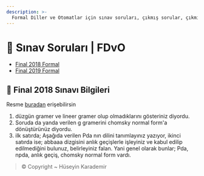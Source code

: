 ```yaml
---
description: >-
  Formal Diller ve Otomatlar için sınav soruları, çıkmış sorular, çıkmışlar, önceki senelerde çıkan sorular
---
```


# 📃 Sınav Soruları \| FDvO

<!--YPackage.YGitbookIntegration-tarafından-otomatik-oluşturulmuştur-->

- [Final 2018 Formal](Final%202018%20Formal.pdf)
- [Final 2019 Formal](Final%202019%20Formal.pdf)

<!--YPackage.YGitbookIntegration-tarafından-otomatik-oluşturulmuştur-->

## 📅 Final 2018 Sınavı Bilgileri

Resme [buradan][Final 2018 FDO] erişebilirsin

1. düzgün gramer ve lineer gramer olup olmadıklarını gösteriniz diyordu.
2. Soruda da yanda verilen g gramerini chomsky normal form'a dönüştürünüz diyordu.
3. ilk satırda;
Aşağıda verilen Pda nın dilini tanımlayınız yazıyor,
ikinci satırda ise;
abbaaa dizgisini anlık geçişlerle işleyiniz ve kabul edilip edilmediğini bulunuz, belirleyiniz falan. Yani genel olarak bunlar;
Pda, npda, anlık geçiş, chomsky  normal form vardı.

> © Copyright ~ Hüseyin Karademir

[Final 2018 FDO]: ./S%C4%B1nav%20Sorular%C4%B1%2FFinal%202018%20FDO.pdf
